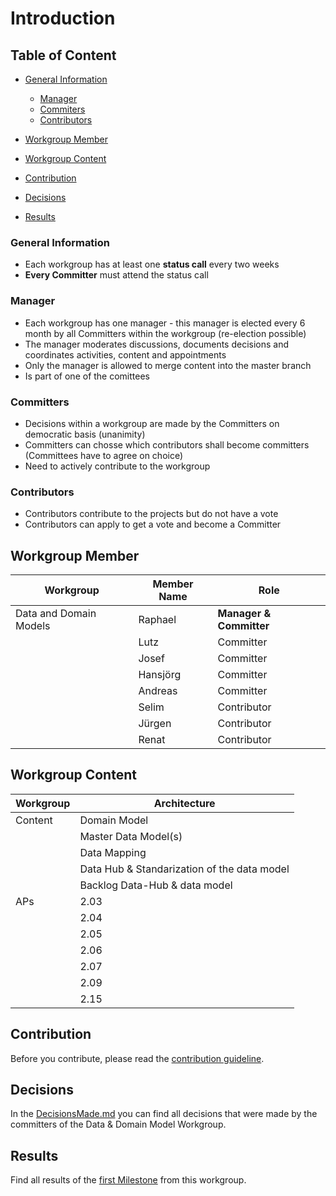 # Introduction

## Table of Content
- [General Information](#general-information)
  - [Manager](#manager)
  - [Commiters](#committers)
  - [Contributors](#contributors)
- [Workgroup Member](#workgroup-member)

- [Workgroup Content](#workgroup-content)

- [Contribution](#contribution)

- [Decisions](#decisions)

- [Results](#results)

### General Information
- Each workgroup has at least one **status call** every two weeks
- **Every Committer** must attend the status call

### Manager
- Each workgroup has one manager - this manager is elected every 6 month by all Committers within the workgroup (re-election possible)
- The manager moderates discussions, documents decisions and coordinates activities, content and appointments
- Only the manager is allowed to merge content into the master branch
- Is part of one of the comittees

### Committers
- Decisions within a workgroup are made by the Committers on democratic basis (unanimity)
- Committers can chosse which contributors shall become committers (Committees have to agree on choice)
- Need to actively contribute to the workgroup

### Contributors
- Contributors contribute to the projects but do not have a vote
- Contributors can apply to get a vote and become a Committer


## Workgroup Member

| Workgroup  | Member Name | Role |
| ------------- | ------------- | ------------- |
| Data and Domain Models  | Raphael  | **Manager & Committer**  |
|  | Lutz  | Committer  |
|  | Josef  | Committer  |
|  | Hansjörg  | Committer  |
|  | Andreas  | Committer  |
|  | Selim  | Contributor  |
|  | Jürgen  | Contributor  |
|  | Renat  | Contributor  |

## Workgroup Content

| Workgroup  | Architecture |
| ------------- | ------------- |
| Content  | Domain Model |
|  | Master Data Model(s)  |
|  | Data Mapping  |
|  | Data Hub & Standarization of the data model  |
|  | Backlog Data-Hub & data model  |
| APs | 2.03 |
|  | 2.04 |
|  | 2.05 |
|  | 2.06 |
|  | 2.07 |
|  | 2.09 |
|  | 2.15 |

## Contribution

Before you contribute, please read the [contribution guideline](https://github.com/openintegrationhub/data-and-domain-models/blob/master/CONTRIBUTING.md).

## Decisions

In the [DecisionsMade.md](https://github.com/openintegrationhub/Data-and-Domain-Models/blob/master/DecisionsMade.md) you can find all decisions that were made by the committers of the Data & Domain Model Workgroup.


## Results

Find all results of the [first Milestone](https://github.com/openintegrationhub/Data-and-Domain-Models/blob/master/MilestoneOne.md) from this workgroup.
